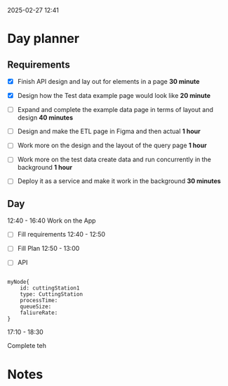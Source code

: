 2025-02-27 12:41


# Day planner

## Requirements

- [x] Finish API design and lay out for elements in a page **30 minute**
- [x] Design how the Test data example page would look like **20 minute**
- [ ] Expand and complete the example data page in terms of layout and design **40 minutes**
- [ ] Design and make the ETL page in Figma and then actual **1 hour**
- [ ] Work more on the design and the layout of the query page **1 hour**

- [ ] Work more on the test data create data and run concurrently in the background **1 hour**
- [ ] Deploy it as a service and make it work in the background **30 minutes**

## Day


12:40 - 16:40 Work on the App
- [ ] Fill requirements 12:40 - 12:50
- [ ] Fill Plan 12:50 - 13:00

- [ ] API 

```

myNode{
	id: cuttingStation1
	type: CuttingStation
	processTime: 
	queueSize:
	faliureRate:
}
```


17:10 - 18:30

Complete teh
# Notes
